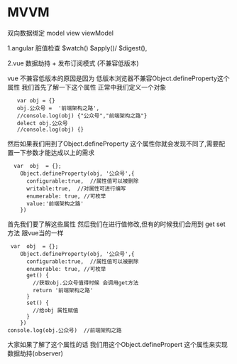# MVVM  

双向数据绑定  model view viewModel  

1.angular 脏值检查 $watch()  $apply()/ $digest(),

2.vue 数据劫持 + 发布订阅模式 (不兼容低版本)


vue 不兼容低版本的原因是因为 低版本浏览器不兼容Object.defineProperty这个属性 我们首先了解一下这个属性  正常中我们定义一个对象

```
   var obj = {}
   obj.公众号 =  '前端架构之路',
   //console.log(obj) {"公众号","前端架构之路"}
   delect obj.公众号
   //console.log(obj) {}
```
然后如果我们用到了Object.defineProperty 这个属性你就会发现不同了,需要配置一下参数才能达成以上的需求
```
  var  obj  = {};
    Object.defineProperty(obj, '公众号',{
      configurable:true,  //属性值可以被删除
      writable:true,  //对属性可进行编写
      enumerable: true, //可枚举
      value:'前端架构之路'
    })

```
首先我们要了解这些属性 然后我们在进行值修改,但有的时候我们会用到 get set方法 跟vue当的一样

```
 var  obj  = {};
    Object.defineProperty(obj, '公众号',{
      configurable:true,  //属性值可以被删除
      enumerable: true, //可枚举
      get() {
        //获取obj.公众号值得时候 会调用get方法
        return '前端架构之路'
      }
      set() {
        //给obj 属性赋值
      }
    })
console.log(obj.公众号)  //前端架构之路

```

大家如果了解了这个属性的话 我们用这个Object.definePropert 这个属性来实现数据劫持(observer)




